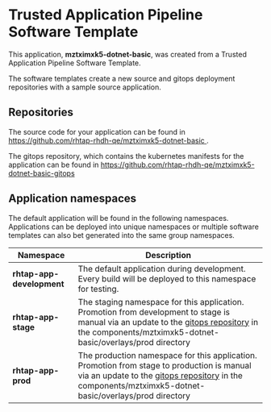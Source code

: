 # Trusted Application Pipeline Software Template

This application, **mztximxk5-dotnet-basic**, was created from a Trusted Application Pipeline Software Template.

The software templates create a new source and gitops deployment repositories with a sample source application. 

## Repositories

The source code for your application can be found in [https://github.com/rhtap-rhdh-qe/mztximxk5-dotnet-basic ](https://github.com/rhtap-rhdh-qe/mztximxk5-dotnet-basic ).
 
The gitops repository, which contains the kubernetes manifests for the application can be found in 
[https://github.com/rhtap-rhdh-qe/mztximxk5-dotnet-basic-gitops ](https://github.com/rhtap-rhdh-qe/mztximxk5-dotnet-basic-gitops ) 

## Application namespaces 

The default application will be found in the following namespaces. Applications can be deployed into unique namespaces or multiple software templates can also bet generated into the same group namespaces.  

|  Namespace   |  Description   |  
| -------- | -------- |   
| **rhtap-app-development** | The default application during development. Every build will be deployed to this namespace for testing. | 
| **rhtap-app-stage** | The staging namespace for this application. Promotion from development to stage is manual via an update to the [gitops repository](https://github.com/rhtap-rhdh-qe/mztximxk5-dotnet-basic-gitops ) in the components/mztximxk5-dotnet-basic/overlays/prod directory |  
| **rhtap-app-prod** | The production namespace for this application. Promotion from stage to production is manual via an update to the [gitops repository](https://github.com/rhtap-rhdh-qe/mztximxk5-dotnet-basic-gitops ) in the components/mztximxk5-dotnet-basic/overlays/prod directory | 